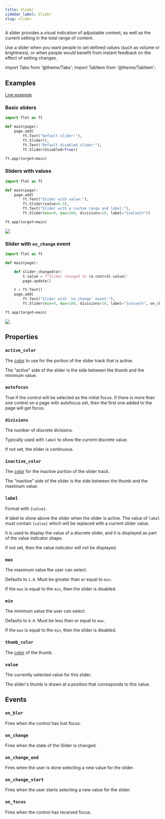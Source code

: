 ```yaml
---
title: Slider
sidebar_label: Slider
slug: slider
---
```


A slider provides a visual indication of adjustable content, as well as the current setting in the total range of content.

Use a slider when you want people to set defined values (such as volume or brightness), or when people would benefit from instant feedback on the effect of setting changes.

import Tabs from '@theme/Tabs';
import TabItem from '@theme/TabItem';

## Examples

[Live example](https://flet-controls-gallery.fly.dev/input/slider)

### Basic sliders

<Tabs groupId="language">
  <TabItem value="python" label="Python" default>

```python
import flet as ft

def main(page):
    page.add(
        ft.Text("Default slider:"),
        ft.Slider(),
        ft.Text("Default disabled slider:"),
        ft.Slider(disabled=True))

ft.app(target=main)
```
  </TabItem>
</Tabs>

### Sliders with values

<Tabs groupId="language">
  <TabItem value="python" label="Python" default>

```python
import flet as ft

def main(page):
    page.add(
        ft.Text("Slider with value:"),
        ft.Slider(value=0.3),
        ft.Text("Slider with a custom range and label:"),
        ft.Slider(min=0, max=100, divisions=10, label="{value}%"))

ft.app(target=main)
```
  </TabItem>
</Tabs>

<img src="/img/docs/controls/slider/slider-with-custom-content.gif" className="screenshot-30"/>

### Slider with `on_change` event

<Tabs groupId="language">
  <TabItem value="python" label="Python" default>

```python
import flet as ft

def main(page):

    def slider_changed(e):
        t.value = f"Slider changed to {e.control.value}"
        page.update()

    t = ft.Text()
    page.add(
        ft.Text("Slider with 'on_change' event:"),
        ft.Slider(min=0, max=100, divisions=10, label="{value}%", on_change=slider_changed), t)

ft.app(target=main)
```
  </TabItem>
</Tabs>

<img src="/img/docs/controls/slider/slider-with-change-event.gif" className="screenshot-30"/>

## Properties

### `active_color`

The [color](/docs/guides/python/colors) to use for the portion of the slider track that is active.

The "active" side of the slider is the side between the thumb and the minimum value.

### `autofocus`

True if the control will be selected as the initial focus. If there is more than one control on a page with autofocus set, then the first one added to the page will get focus.

### `divisions`

The number of discrete divisions.

Typically used with `label` to show the current discrete value.

If not set, the slider is continuous.

### `inactive_color`

The [color](/docs/guides/python/colors) for the inactive portion of the slider track.

The "inactive" side of the slider is the side between the thumb and the maximum value.

### `label`

Format with `{value}`.

A label to show above the slider when the slider is active. The value of `label` must contain `{value}` which will be replaced with a current slider value.

It is used to display the value of a discrete slider, and it is displayed as part of the value indicator shape.

If not set, then the value indicator will not be displayed.

### `max`

The maximum value the user can select.

Defaults to `1.0`. Must be greater than or equal to `min`.

If the `max` is equal to the `min`, then the slider is disabled.

### `min`

The minimum value the user can select.

Defaults to `0.0`. Must be less than or equal to `max`.

If the `max` is equal to the `min`, then the slider is disabled.

### `thumb_color`

The [color](/docs/guides/python/colors) of the thumb.

### `value`

The currently selected value for this slider.

The slider's thumb is drawn at a position that corresponds to this value.

## Events

### `on_blur`

Fires when the control has lost focus.

### `on_change`

Fires when the state of the Slider is changed.

### `on_change_end`

Fires when the user is done selecting a new value for the slider.

### `on_change_start`

Fires when the user starts selecting a new value for the slider.

### `on_focus`

Fires when the control has received focus.